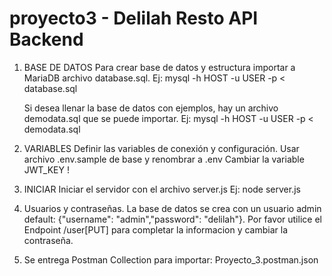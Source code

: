 # proyecto3 - Delilah Resto API Backend

1. BASE DE DATOS
	Para crear base de datos y estructura importar a MariaDB archivo database.sql.
		Ej: mysql -h HOST -u USER -p < database.sql
	
	Si desea llenar la base de datos con ejemplos, hay un archivo demodata.sql que se puede importar.
		Ej: mysql -h HOST -u USER -p < demodata.sql

2. VARIABLES
	Definir las variables de conexión y configuración. Usar archivo .env.sample de base y renombrar a .env
	Cambiar la variable JWT_KEY !

3. INICIAR
	Iniciar el servidor con el archivo server.js
		Ej: node server.js

4. Usuarios y contraseñas.
	La base de datos se crea con un usuario admin default: {"username": "admin","password": "delilah"}.
	Por favor utilice el Endpoint /user[PUT] para completar la informacion y cambiar la contraseña.

5. Se entrega Postman Collection para importar: Proyecto_3.postman.json
